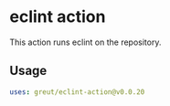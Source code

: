 # eclint action

This action runs eclint on the repository.

## Usage

```yaml
uses: greut/eclint-action@v0.0.20
```
